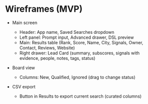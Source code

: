 # Wireframes (MVP)

- Main screen
  - Header: App name, Saved Searches dropdown
  - Left panel: Prompt input, Advanced drawer, DSL preview
  - Main: Results table (Rank, Score, Name, City, Signals, Owner, Contact, Reviews, Website)
  - Right drawer: Lead Card (summary, subscores, signals with evidence, people, notes, tags, status)

- Board view
  - Columns: New, Qualified, Ignored (drag to change status)

- CSV export
  - Button in Results to export current search (curated columns)
